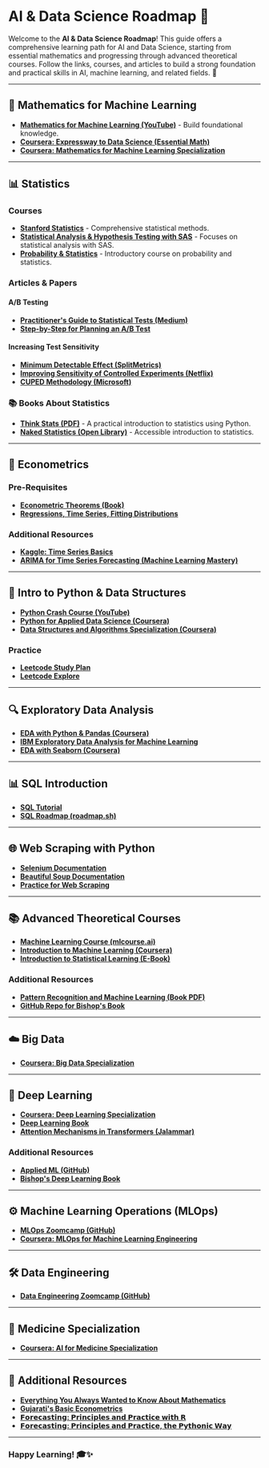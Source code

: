 # AI & Data Science Roadmap 🚀

Welcome to the **AI & Data Science Roadmap**! This guide offers a comprehensive learning path for AI and Data Science, starting from essential mathematics and progressing through advanced theoretical courses. Follow the links, courses, and articles to build a strong foundation and practical skills in AI, machine learning, and related fields. 🌟

---

## 📐 Mathematics for Machine Learning
- **[Mathematics for Machine Learning (YouTube)](https://www.youtube.com/watch?v=LwCRRUa8yTU)** - Build foundational knowledge.
- **[Coursera: Expressway to Data Science (Essential Math)](https://www.coursera.org/specializations/expressway-to-data-science-essential-math)**
- **[Coursera: Mathematics for Machine Learning Specialization](https://www.coursera.org/specializations/mathematics-machine-learning)**

---

## 📊 Statistics
### Courses
- **[Stanford Statistics](https://www.coursera.org/learn/stanford-statistics)** - Comprehensive statistical methods.
- **[Statistical Analysis & Hypothesis Testing with SAS](https://www.coursera.org/learn/statistical-analysis-hypothesis-testing-sas)** - Focuses on statistical analysis with SAS.
- **[Probability & Statistics](https://www.coursera.org/learn/probability-statistics)** - Introductory course on probability and statistics.

### Articles & Papers
#### A/B Testing
- **[Practitioner's Guide to Statistical Tests (Medium)](https://vkteam.medium.com/practitioners-guide-to-statistical-tests-ed2d580ef04f#1e3b)**
- **[Step-by-Step for Planning an A/B Test](https://towardsdatascience.com/step-by-step-for-planning-an-a-b-test-ef3c93143c0b)**

#### Increasing Test Sensitivity
- **[Minimum Detectable Effect (SplitMetrics)](https://splitmetrics.com/resources/minimum-detectable-effect-mde/)**
- **[Improving Sensitivity of Controlled Experiments (Netflix)](https://www.researchgate.net/publication/305997925_Improving_the_Sensitivity_of_Online_Controlled_Experiments_Case_Studies_at_Netflix)**
- **[CUPED Methodology (Microsoft)](https://exp-platform.com/Documents/2013-02-CUPED-ImprovingSensitivityOfControlledExperiments.pdf)**

### 📚 Books About Statistics
- **[Think Stats (PDF)](https://greenteapress.com/thinkstats/thinkstats.pdf)** - A practical introduction to statistics using Python.
- **[Naked Statistics (Open Library)](https://openlibrary.org/works/OL19167522W/Naked_Statistics)** - Accessible introduction to statistics.

---

## 📖 Econometrics
### Pre-Requisites
- **[Econometric Theorems (Book)](https://bookdown.org/ts_robinson1994/10EconometricTheorems/)**
- **[Regressions, Time Series, Fitting Distributions](https://www.coursera.org/learn/erasmus-econometrics)**

### Additional Resources
- **[Kaggle: Time Series Basics](https://www.kaggle.com/learn/time-series)**
- **[ARIMA for Time Series Forecasting (Machine Learning Mastery)](https://machinelearningmastery.com/arima-for-time-series-forecasting-with-python/)**

---

## 🐍 Intro to Python & Data Structures
- **[Python Crash Course (YouTube)](https://www.youtube.com/watch?v=rfscVS0vtbw)**
- **[Python for Applied Data Science (Coursera)](https://www.coursera.org/learn/python-for-applied-data-science-ai)**
- **[Data Structures and Algorithms Specialization (Coursera)](https://www.coursera.org/specializations/algorithms)**

### Practice
- **[Leetcode Study Plan](https://leetcode.com/studyplan/)**
- **[Leetcode Explore](https://leetcode.com/explore/learn/)**

---

## 🔍 Exploratory Data Analysis
- **[EDA with Python & Pandas (Coursera)](https://www.coursera.org/projects/exploratory-data-analysis-python-pandas)**
- **[IBM Exploratory Data Analysis for Machine Learning](https://www.coursera.org/learn/ibm-exploratory-data-analysis-for-machine-learning)**
- **[EDA with Seaborn (Coursera)](https://www.coursera.org/projects/exploratory-data-analysis-seaborn)**

---

## 📊 SQL Introduction
- **[SQL Tutorial](https://www.sqltutorial.org/)**
- **[SQL Roadmap (roadmap.sh)](https://roadmap.sh/sql)**

---

## 🌐 Web Scraping with Python
- **[Selenium Documentation](https://selenium-python.readthedocs.io/index.html)**
- **[Beautiful Soup Documentation](https://tedboy.github.io/bs4_doc/index.html)**
- **[Practice for Web Scraping](https://www.scrapingcourse.com/ecommerce/)** 
---

## 📚 Advanced Theoretical Courses
- **[Machine Learning Course (mlcourse.ai)](https://mlcourse.ai/book/index.html)**
- **[Introduction to Machine Learning (Coursera)](https://www.coursera.org/specializations/machine-learning-introduction)**
- **[Introduction to Statistical Learning (E-Book)](https://www.statlearning.com/)**

### Additional Resources
- **[Pattern Recognition and Machine Learning (Book PDF)](https://www.microsoft.com/en-us/research/uploads/prod/2006/01/Bishop-Pattern-Recognition-and-Machine-Learning-2006.pdf)**
- **[GitHub Repo for Bishop's Book](https://github.com/gerdm/prml)**

---

## ☁️ Big Data
- **[Coursera: Big Data Specialization](https://www.coursera.org/specializations/big-data)**

---

## 🔬 Deep Learning
- **[Coursera: Deep Learning Specialization](https://www.coursera.org/specializations/deep-learning)**
- **[Deep Learning Book](https://www.deeplearningbook.org/)**
- **[Attention Mechanisms in Transformers (Jalammar)](https://jalammar.github.io/illustrated-transformer/)**

### Additional Resources
- **[Applied ML (GitHub)](https://github.com/eugeneyan/applied-ml)**
- **[Bishop's Deep Learning Book](https://www.bishopbook.com/)**

---

## ⚙️ Machine Learning Operations (MLOps)
- **[MLOps Zoomcamp (GitHub)](https://github.com/DataTalksClub/mlops-zoomcamp)**
- **[Coursera: MLOps for Machine Learning Engineering](https://www.coursera.org/specializations/machine-learning-engineering-for-production-mlops)**

---

## 🛠 Data Engineering
- **[Data Engineering Zoomcamp (GitHub)](https://github.com/DataTalksClub/data-engineering-zoomcamp/)**

---

## 🏥 Medicine Specialization
- **[Coursera: AI for Medicine Specialization](https://www.coursera.org/specializations/ai-for-medicine)**

---

## 📖 Additional Resources
- **[Everything You Always Wanted to Know About Mathematics](https://www.math.cmu.edu/~jmackey/151_128/bws_book.pdf)**
- **[Gujarati's Basic Econometrics](https://www.cbpbu.ac.in/userfiles/file/2020/STUDY_MAT/ECO/1.pdf)**
- **[𝗙𝗼𝗿𝗲𝗰𝗮𝘀𝘁𝗶𝗻𝗴: 𝗣𝗿𝗶𝗻𝗰𝗶𝗽𝗹𝗲𝘀 𝗮𝗻𝗱 𝗣𝗿𝗮𝗰𝘁𝗶𝗰𝗲 𝘄𝗶𝘁𝗵 𝗥](https://otexts.com/fpp3/)**
- **[𝗙𝗼𝗿𝗲𝗰𝗮𝘀𝘁𝗶𝗻𝗴: 𝗣𝗿𝗶𝗻𝗰𝗶𝗽𝗹𝗲𝘀 𝗮𝗻𝗱 𝗣𝗿𝗮𝗰𝘁𝗶𝗰𝗲, 𝘁𝗵𝗲 𝗣𝘆𝘁𝗵𝗼𝗻𝗶𝗰 𝗪𝗮𝘆](https://otexts.com/fpppy/)**
---

### Happy Learning! 🎓✨
